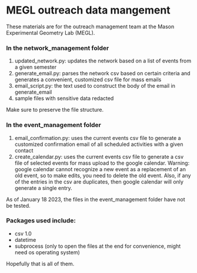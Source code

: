 # MEGL outreach data mangement 

These materials are for the outreach management team at the Mason
Experimental Geometry Lab (MEGL). 

### In the network_management folder

1. updated_network.py: updates the network based on a list of
events from a given semester
2. generate_email.py: parses the network csv based on certain criteria and
   generates a convenient, customized csv file for mass emails 
3. email_script.py: the text used to construct the body of the email in
   generate_email
4. sample files with sensitive data redacted

Make sure to preserve the file structure. 

### In the event_management folder

1. email_confirmation.py: uses the current events csv file to generate a
   customized confirmation email of all scheduled activities with a given
   contact  
2. create_calendar.py: uses the current events csv file to generate a csv
   file of selected events for mass upload to the google calendar. Warning:
   google calendar cannot recognize a new event as a replacement of an old
   event, so to make edits, you need to delete the old event. Also, if any 
   of the entries in the csv are duplicates, then google calendar will only
   generate a single entry. 

As of January 18 2023, the files in the event_management folder have not be
tested. 

### Packages used include:

- csv 1.0
- datetime
- subprocess (only to open the files at the end for convenience, might need
  os operating system)

Hopefully that is all of them. 

